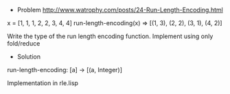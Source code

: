 * Problem
http://www.watrophy.com/posts/24-Run-Length-Encoding.html

x = [1, 1, 1, 2, 2, 3, 4, 4]
run-length-encoding(x) => [(1, 3), (2, 2), (3, 1), (4, 2)]

Write the type of the run length encoding function.
Implement using only fold/reduce

* Solution

run-length-encoding: [a] -> [(a, Integer)]

Implementation in rle.lisp
